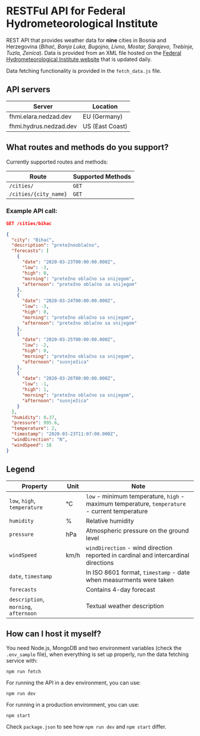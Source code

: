 # RESTFul API for Federal Hydrometeorological Institute

REST API that provides weather data for **nine** cities in Bosnia and Herzegovina (_Bihać, Banja Luka, Bugojno, Livno, Mostar, Sarajevo, Trebinje, Tuzla, Zenica_). Data is provided from an XML file hosted on the [Federal Hydrometeorological Institute website](http://www.fhmzbih.gov.ba/) that is updated daily.

Data fetching functionality is provided in the `fetch_data.js` file.

## API servers

| Server                 | Location        |
| ---------------------- | --------------- |
| fhmi.elara.nedzad.dev   | EU (Germany)    |
| fhmi.hydrus.nedzad.dev | US (East Coast) |

## What routes and methods do you support?

Currently supported routes and methods:

| Route                 | Supported Methods |
| --------------------- | ----------------- |
| `/cities/`            | `GET`             |
| `/cities/{city_name}` | `GET`             |

### Example API call:

```json
GET /cities/bihac

{
  "city": "Bihać",
  "description": "pretežnooblačno",
  "forecasts": [
    {
      "date": "2020-03-23T00:00:00.000Z",
      "low": -3,
      "high": 0,
      "morning": "pretežno oblačno sa snijegom",
      "afternoon": "pretežno oblačno sa snijegom"
    },
    {
      "date": "2020-03-24T00:00:00.000Z",
      "low": -3,
      "high": 0,
      "morning": "pretežno oblačno sa snijegom",
      "afternoon": "pretežno oblačno sa snijegom"
    },
    {
      "date": "2020-03-25T00:00:00.000Z",
      "low": -2,
      "high": 0,
      "morning": "pretežno oblačno sa snijegom",
      "afternoon": "susnježica"
    },
    {
      "date": "2020-03-26T00:00:00.000Z",
      "low": -1,
      "high": 1,
      "morning": "pretežno oblačno sa snijegom",
      "afternoon": "susnježica"
    }
  ],
  "humidity": 0.37,
  "pressure": 995.6,
  "temperature": 2,
  "timestamp": "2020-03-23T11:07:00.000Z",
  "windDirection": "N",
  "windSpeed": 18
}
```

## Legend

| Property                              | Unit | Note                                                                                           |
| ------------------------------------- | ---- | ---------------------------------------------------------------------------------------------- |
| `low`, `high`, `temperature`          | °C   | `low` - minimum temperature, `high` - maximum temperature, `temperature` - current temperature |
| `humidity`                            | %    | Relative humidity                                                                              |
| `pressure`                            | hPa  | Atmospheric pressure on the ground level                                                       |
| `windSpeed`                           | km/h | `windDirection` - wind direction reported in cardinal and intercardinal directions             |
| `date`, `timestamp`                   |      | In ISO 8601 format, `timestamp` - date when measurments were taken                             |
| `forecasts`                           |      | Contains 4-day forecast                                                                        |
| `description`, `morning`, `afternoon` |      | Textual weather description                                                                    |

## How can I host it myself?

You need Node.js, MongoDB and two environment variables (check the `.env_sample` file), when everything is set up properly, run the data fetching service with:

    npm run fetch

For running the API in a dev environment, you can use:

    npm run dev

For running in a production environment, you can use:

    npm start

Check `package.json` to see how `npm run dev` and `npm start` differ.
